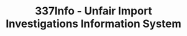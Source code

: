 ---
layout: default
bigquery: https://console.cloud.google.com/bigquery?p=patents-public-data&d=usitc_investigations&page=dataset&project=sheets-management-319211
citation: US International Trade Commission 337Info Unfair Import Investigations Information
  System
contributors: US International Trade Comission
cost: None
description: US International Trade Commission 337Info Unfair Import Investigations
  Information System contains data on investigations done under Section 337. Section
  337 declares the infringement of certain statutory intellectual property rights
  and other forms of unfair competition in import trade to be unlawful practices.
  Most Section 337 investigations involve allegations of patent or registered trademark
  infringement.
documentation: FAQ and tutorial available on the site
last_edit: Mon, 04 Apr 2022 19:10:40 GMT
location: https://pubapps2.usitc.gov/337external/
maintained_by: US International Trade Comission
schema_fields: '[''ouiiParticipation'', ''gcAttorney'', ''scheduledEndDateEvidHear'',
  ''patentNumber'', ''dateOfPublicationFrNotice'', ''issueDateOtherNonFinal'', ''ouiiAttorney'',
  ''reportingRequirements'', ''respondent'', ''finalIdOnViolationDue'', ''finalDetNoViolation'',
  ''cafcAppeals'', ''currentStatus'', ''internalRemand'', ''endDateMarkmanHearing'',
  ''copyrightNumbers'', ''targetDate'', ''invUnfairAct'', ''dateComplaintFiled'',
  ''scheduledStartDateEvidHear'', ''docketNo'', ''htsNumbers'', ''investigationTermDate'',
  ''id'', ''complainant'', ''actualStartDateEvidHear'', ''finalIdOnViolationIssue'',
  ''teoProceedingInvolved'', ''investigationType'', ''dateCreated'', ''publication_number'',
  ''teoIdIssueDate'', ''markmanHearing'', ''teoIdDueDate'', ''title'', ''investigationNo'',
  ''currentActiveALJ'', ''finalDetViolation'', ''startDateMarkmanHearing'', ''lastUpdated'',
  ''patentNumbers'', ''teoReliefGranted'', ''actualEndDateEvidHear'', ''trademarkNumbers'',
  ''aljAssigned'']'
shortname: unfair_import_investigations
tags:
- import
- legal
- trade
timeframe: 2008-2021 (prior to 2008 downloadable as a JSON file)
title: 337Info - Unfair Import Investigations Information System
uuid: 2721f5ec-e599-4890-9265-9706719fc71e
---